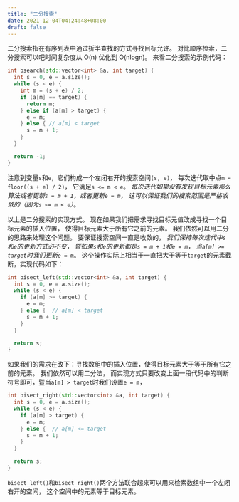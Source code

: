 ```yaml
---
title: "二分搜索"
date: 2021-12-04T04:24:48+08:00
draft: false
---
```


二分搜索指在有序列表中通过折半查找的方式寻找目标允许。
对比顺序检索，二分搜索可以吧时间复杂度从 O(n) 优化到 O(nlogn)。
来看二分搜索的示例代码：

```c++
int bsearch(std::vector<int> &a, int target) {
  int s = 0, e = a.size();
  while (s < e) {
    int m = (s + e) / 2;
    if (a[m] == target) {
      return m;
    } else if (a[m] > target) {
      e = m;
    } else { // a[m] < target
      s = m + 1;
    }
  }

  return -1;
}
```

注意到变量`s`和`e`，它们构成一个左闭右开的搜索空间`[s, e)`，
每次迭代取中点`m = floor((s + e) / 2)`，
它满足`s <= m < e`。
*每次迭代如果没有发现目标元素那么算法或者更新`s = m + 1`，或者更新`e = m`，
这可以保证我们的搜索范围是严格收敛的（因为`s <= m < e`）*。

以上是二分搜索的实现方式。
现在如果我们把需求寻找目标元值改成寻找一个目标元素的插入位置，
使得目标元素大于所有它之前的元素。
我们依然可以用二分的思路来处理这个问题。
要保证搜索空间一直是收敛的，
*我们保持每次迭代中`s`和`e`的更新方式必不变，
暨如果`s`和`e`的更新都是`s = m + 1`和`e = m`，
当`a[m] >= target`时我们更新`e = m`*。
这个操作实际上相当于一直把大于等于`target`的元素截断，实现代码如下：

```c++
int bisect_left(std::vector<int> &a, int target) {
  int s = 0, e = a.size();
  while (s < e) {
    if (a[m] >= target) {
      e = m;
    } else {  // a[m] < target
      s = m + 1;
    }
  }

  return s;
}
```

如果我们的需求在改下：寻找数组中的插入位置，使得目标元素大于等于所有它之前的元素。
我们依然可以用二分法，
而实现方式只要改变上面一段代码中的判断符号即可，暨当`a[m] > target`时我们设置`e = m`，

```c++
int bisect_right(std::vector<int> &a, int target) {
  int s = 0, e = a.size();
  while (s < e) {
    if (a[m] > target) {
      e = m;
    } else {  // a[m] <= target
      s = m + 1;
    }
  }

  return s;
}
```

`bisect_left()`和`bisect_right()`两个方法联合起来可以用来检索数组中一个左闭右开的空间，
这个空间中的元素等于目标元素。
